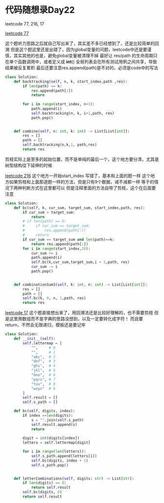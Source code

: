 # 代码随想录Day22

leetcode 77, 216, 17

[leetcode 77](https://leetcode.com/problems/combinations/)

这个题听力思路之后就自己写出来了，其实差不多已经想到了，还是比较简单的回溯
但是这个题这里还是出错了，因为global变量的问题，leetcode中还是要谨慎，其实其他的也是，避免global变量被清理不掉
最好让 res/path 的生命周期只在单个函数调用中，或者定义成 __int__()
全局列表会在所有测试用例之间共享，导致结果被反复累积
最后还要注意res.append(path)是不对的，必须是code中的写法

```Python
class Solution:
    def backtracking(self, n, k, start_index,path ,res):
        if len(path) == k:
            res.append(path[:])
            return
        
        for i in range(start_index, n+1):
            path.append(i)
            self.backtracking(n, k, i+1,path, res)
            path.pop()

        
    def combine(self, n: int, k: int) -> List[List[int]]:
        res = []
        path = []
        self.backtracking(n,k,1, path,res)
        return res 

```
剪枝实际上是至多的起始位置，而不是单纯的最后一个，这个地方要分清，尤其是树型结构往下延伸的时候

[leetcode 216](https://leetcode.com/problems/combination-sum-iii/)
这个地方一开始start_index 写错了，基本和上面的题一样
这个地方如果剪枝和上面那道题一样的方法，但是只有9个数据，减不减都一样
等于的情况下两种判断方式在这里都可以
但是注释里面的方法自带了剪枝，这个在后面要注意

```Python
class Solution:
    def bc(self, k, cur_sum, target_sum, start_index,path, res):
        if cur_sum > target_sum:
            return
        # if len(path) == k:
        #     if cur_sum == target_sum:
        #         res.append(path[:])
        #     return
        if cur_sum == target_sum and len(path)==k:
            return res.append(path[:])
        for i in range(start_index,10):
            cur_sum += i
            path.append(i)
            self.bc(k,cur_sum,target_sum,i + 1,path, res)
            cur_sum -= i
            path.pop()
            

    def combinationSum3(self, k: int, n: int) -> List[List[int]]:
        res = []
        path = []
        self.bc(k, 0, n, 1,path, res)
        return res
```

[leetcode 17](https://leetcode.com/problems/combination-sum-iii/)
这个题直接想出来了，用回溯法还是比较好理解的，也不需要剪枝
但是这里用数组而不是字典的思路没想到，以及一定要转化成字符！
而且要return，不然会无限递归，模板还是要记牢

```Python
class Solution:
    def __init__(self):
        self.lettermap = [
            "",     # 0
            "",     # 1
            "abc",  # 2
            "def",  # 3
            "ghi",  # 4
            "jkl",  # 5
            "mno",  # 6
            "pqrs", # 7
            "tuv",  # 8
            "wxyz"  # 9
        ]
        self.result = []
        self.s_path = []

    def bc(self, digits, index):
        if index ==len(digits):
            s = "".join(self.s_path)
            self.result.append(s)
            return 
            
        digit = int(digits[index])
        letters = self.lettermap[digit]

        for i in range(len(letters)):
            self.s_path.append(letters[i])
            self.bc(digits, index + 1)
            self.s_path.pop()
        

    def letterCombinations(self, digits: str) -> List[str]:
        if len(digits) == 0:
            return self.result
        self.bc(digits, 0)
        return self.result
```

